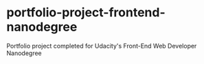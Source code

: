 # portfolio-project-frontend-nanodegree
Portfolio project completed for Udacity's Front-End Web Developer Nanodegree
